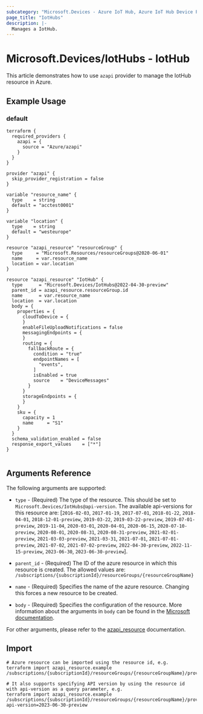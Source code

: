 ```yaml
---
subcategory: "Microsoft.Devices - Azure IoT Hub, Azure IoT Hub Device Provisioning Service"
page_title: "IotHubs"
description: |-
  Manages a IotHub.
---
```


# Microsoft.Devices/IotHubs - IotHub

This article demonstrates how to use `azapi` provider to manage the IotHub resource in Azure.



## Example Usage

### default

```hcl
terraform {
  required_providers {
    azapi = {
      source = "Azure/azapi"
    }
  }
}

provider "azapi" {
  skip_provider_registration = false
}

variable "resource_name" {
  type    = string
  default = "acctest0001"
}

variable "location" {
  type    = string
  default = "westeurope"
}

resource "azapi_resource" "resourceGroup" {
  type     = "Microsoft.Resources/resourceGroups@2020-06-01"
  name     = var.resource_name
  location = var.location
}

resource "azapi_resource" "IotHub" {
  type      = "Microsoft.Devices/IotHubs@2022-04-30-preview"
  parent_id = azapi_resource.resourceGroup.id
  name      = var.resource_name
  location  = var.location
  body = {
    properties = {
      cloudToDevice = {
      }
      enableFileUploadNotifications = false
      messagingEndpoints = {
      }
      routing = {
        fallbackRoute = {
          condition = "true"
          endpointNames = [
            "events",
          ]
          isEnabled = true
          source    = "DeviceMessages"
        }
      }
      storageEndpoints = {
      }
    }
    sku = {
      capacity = 1
      name     = "S1"
    }
  }
  schema_validation_enabled = false
  response_export_values    = ["*"]
}


```



## Arguments Reference

The following arguments are supported:

* `type` - (Required) The type of the resource. This should be set to `Microsoft.Devices/IotHubs@api-version`. The available api-versions for this resource are: [`2016-02-03`, `2017-01-19`, `2017-07-01`, `2018-01-22`, `2018-04-01`, `2018-12-01-preview`, `2019-03-22`, `2019-03-22-preview`, `2019-07-01-preview`, `2019-11-04`, `2020-03-01`, `2020-04-01`, `2020-06-15`, `2020-07-10-preview`, `2020-08-01`, `2020-08-31`, `2020-08-31-preview`, `2021-02-01-preview`, `2021-03-03-preview`, `2021-03-31`, `2021-07-01`, `2021-07-01-preview`, `2021-07-02`, `2021-07-02-preview`, `2022-04-30-preview`, `2022-11-15-preview`, `2023-06-30`, `2023-06-30-preview`].

* `parent_id` - (Required) The ID of the azure resource in which this resource is created. The allowed values are:  
  `/subscriptions/{subscriptionId}/resourceGroups/{resourceGroupName}`

* `name` - (Required) Specifies the name of the azure resource. Changing this forces a new resource to be created.

* `body` - (Required) Specifies the configuration of the resource. More information about the arguments in `body` can be found in the [Microsoft documentation](https://learn.microsoft.com/en-us/azure/templates/Microsoft.Devices/IotHubs?pivots=deployment-language-terraform).

For other arguments, please refer to the [azapi_resource](https://registry.terraform.io/providers/Azure/azapi/latest/docs/resources/resource) documentation.

## Import

 ```shell
 # Azure resource can be imported using the resource id, e.g.
 terraform import azapi_resource.example /subscriptions/{subscriptionId}/resourceGroups/{resourceGroupName}/providers/Microsoft.Devices/IotHubs/{resourceName}
 
 # It also supports specifying API version by using the resource id with api-version as a query parameter, e.g.
 terraform import azapi_resource.example /subscriptions/{subscriptionId}/resourceGroups/{resourceGroupName}/providers/Microsoft.Devices/IotHubs/{resourceName}?api-version=2023-06-30-preview
 ```
